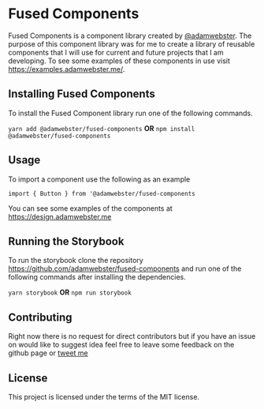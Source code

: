 # Fused Components

Fused Components is a component library created by [@adamwebster](https://twitter.com/adamwebster). The purpose of this component library was for me to create a library of reusable components that I will use for current and future projects that I am developing. To see some examples of these components in use visit https://examples.adamwebster.me/.

## Installing Fused Components

To install the Fused Component library run one of the following commands.

`yarn add @adamwebster/fused-components`
**OR**
`npm install @adamwebster/fused-components`

## Usage

To import a component use the following as an example

`import { Button } from '@adamwebster/fused-components`

You can see some examples of the components at https://design.adamwebster.me

## Running the Storybook

To run the storybook clone the repository https://github.com/adamwebster/fused-components and run one of the following commands after installing the dependencies.

`yarn storybook`
**OR**
`npm run storybook`

## Contributing

Right now there is no request for direct contributors but if you have an issue on would like to suggest idea feel free to leave some feedback on the github page or [tweet me](https://twitter.com/adamwebster)

## License

This project is licensed under the terms of the MIT license.

